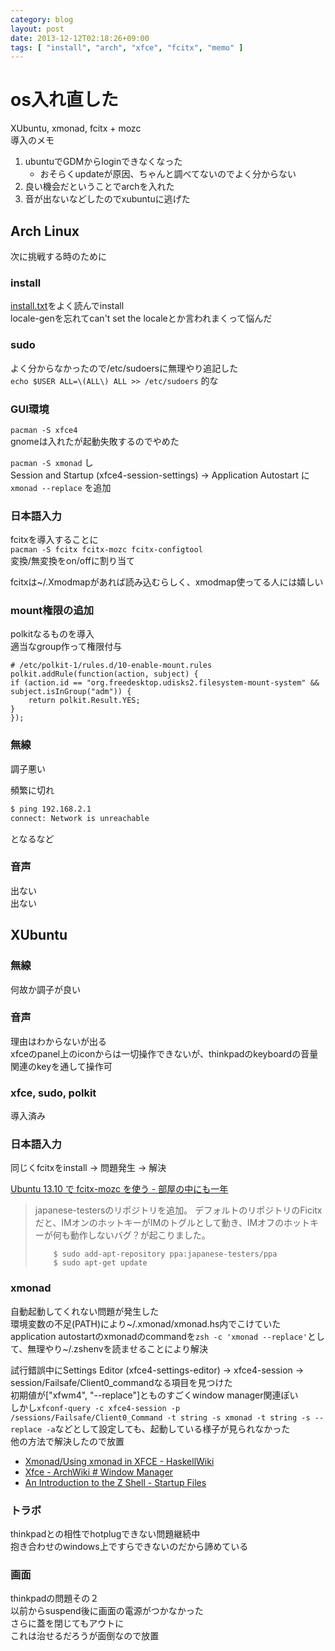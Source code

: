 ```yaml
---
category: blog
layout: post
date: 2013-12-12T02:18:26+09:00
tags: [ "install", "arch", "xfce", "fcitx", "memo" ]
---
```


# os入れ直した

XUbuntu, xmonad, fcitx + mozc  
導入のメモ

<!-- more -->

1. ubuntuでGDMからloginできなくなった
    - おそらくupdateが原因、ちゃんと調べてないのでよく分からない
2. 良い機会だということでarchを入れた
3. 音が出ないなどしたのでxubuntuに逃げた

## Arch Linux
次に挑戦する時のために

### install
[install.txt](https://wiki.archlinux.org/index.php/Installation_Guide)をよく読んでinstall  
locale-genを忘れてcan't set the localeとか言われまくって悩んだ

### sudo
よく分からなかったので/etc/sudoersに無理やり追記した  
`echo $USER ALL=\(ALL\) ALL >> /etc/sudoers` 的な

### GUI環境
`pacman -S xfce4`  
gnomeは入れたが起動失敗するのでやめた

`pacman -S xmonad` し  
Session and Startup (xfce4-session-settings) -> Application Autostart に `xmonad --replace` を追加

### 日本語入力
fcitxを導入することに  
`pacman -S fcitx fcitx-mozc fcitx-configtool`  
変換/無変換をon/offに割り当て

fcitxは~/.Xmodmapがあれば読み込むらしく、xmodmap使ってる人には嬉しい

### mount権限の追加
polkitなるものを導入  
適当なgroup作って権限付与

```
# /etc/polkit-1/rules.d/10-enable-mount.rules
polkit.addRule(function(action, subject) {
if (action.id == "org.freedesktop.udisks2.filesystem-mount-system" && subject.isInGroup("adm")) {
    return polkit.Result.YES;
}
});
```

### 無線
調子悪い

頻繁に切れ

``` sh
$ ping 192.168.2.1
connect: Network is unreachable
```
となるなど

### 音声
出ない  
出ない


## XUbuntu

### 無線
何故か調子が良い

### 音声
理由はわからないが出る  
xfceのpanel上のiconからは一切操作できないが、thinkpadのkeyboardの音量関連のkeyを通して操作可

### xfce, sudo, polkit
導入済み

### 日本語入力
同じくfcitxをinstall -> 問題発生 -> 解決

[Ubuntu 13.10 で fcitx-mozc を使う - 部屋の中にも一年](http://itiut.hatenablog.com/entry/2013/10/25/145408)

>   japanese-testersのリポジトリを追加。
>   デフォルトのリポジトリのFicitxだと、IMオンのホットキーがIMのトグルとして動き、IMオフのホットキーが何も動作しないバグ？が起こりました。
>   ```
>       $ sudo add-apt-repository ppa:japanese-testers/ppa
>       $ sudo apt-get update
>   ```

### xmonad
自動起動してくれない問題が発生した  
環境変数の不足(PATH)により~/.xmonad/xmonad.hs内でこけていた  
application autostartのxmonadのcommandを`zsh -c 'xmonad --replace'`として、無理やり~/.zshenvを読ませることにより解決

試行錯誤中にSettings Editor (xfce4-settings-editor) -> xfce4-session -> session/Failsafe/Client0_commandなる項目を見つけた  
初期値が["xfwm4", "--replace"]とものすごくwindow manager関連ぽい  
しかし`xfconf-query -c xfce4-session -p /sessions/Failsafe/Client0_Command -t string -s xmonad -t string -s --replace -a`などとして設定しても、起動している様子が見られなかった  
他の方法で解決したので放置

- [Xmonad/Using xmonad in XFCE - HaskellWiki](http://www.haskell.org/haskellwiki/Xmonad/Using_xmonad_in_XFCE)
- [Xfce - ArchWiki # Window Manager](https://wiki.archlinux.org/index.php/xfce#Window_Manager)
- [An Introduction to the Z Shell - Startup Files](http://zsh.sourceforge.net/Intro/intro_3.html)

### トラボ
thinkpadとの相性でhotplugできない問題継続中  
抱き合わせのwindows上ですらできないのだから諦めている

### 画面
thinkpadの問題その２  
以前からsuspend後に画面の電源がつかなかった  
さらに蓋を閉じてもアウトに  
これは治せるだろうが面倒なので放置
